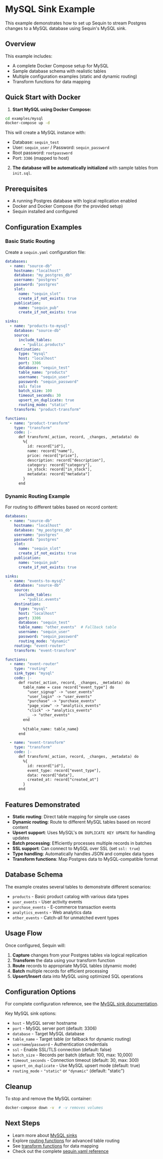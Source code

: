# MySQL Sink Example

This example demonstrates how to set up Sequin to stream Postgres changes to a MySQL database using Sequin's MySQL sink.

## Overview

This example includes:
- A complete Docker Compose setup for MySQL
- Sample database schema with realistic tables
- Multiple configuration examples (static and dynamic routing)
- Transform functions for data mapping

## Quick Start with Docker

1. **Start MySQL using Docker Compose:**

```bash
cd examples/mysql
docker-compose up -d
```

This will create a MySQL instance with:
- Database: `sequin_test`
- User: `sequin_user` / Password: `sequin_password`
- Root password: `rootpassword`
- Port: `3306` (mapped to host)

2. **The database will be automatically initialized** with sample tables from `init.sql`.

## Prerequisites

- A running Postgres database with logical replication enabled
- Docker and Docker Compose (for the provided setup)
- Sequin installed and configured

## Configuration Examples

### Basic Static Routing

Create a `sequin.yaml` configuration file:

```yaml
databases:
  - name: "source-db"
    hostname: "localhost"
    database: "my_postgres_db"
    username: "postgres"
    password: "postgres"
    slot:
      name: "sequin_slot"
      create_if_not_exists: true
    publication:
      name: "sequin_pub"
      create_if_not_exists: true

sinks:
  - name: "products-to-mysql"
    database: "source-db"
    source:
      include_tables:
        - "public.products"
    destination:
      type: "mysql"
      host: "localhost"
      port: 3306
      database: "sequin_test"
      table_name: "products"
      username: "sequin_user"
      password: "sequin_password"
      ssl: false
      batch_size: 100
      timeout_seconds: 30
      upsert_on_duplicate: true
      routing_mode: "static"
    transform: "product-transform"

functions:
  - name: "product-transform"
    type: "transform"
    code: |-
      def transform(_action, record, _changes, _metadata) do
        %{
          id: record["id"],
          name: record["name"],
          price: record["price"],
          description: record["description"],
          category: record["category"],
          in_stock: record["in_stock"],
          metadata: record["metadata"]
        }
      end
```

### Dynamic Routing Example

For routing to different tables based on record content:

```yaml
databases:
  - name: "source-db"
    hostname: "localhost"
    database: "my_postgres_db"
    username: "postgres"
    password: "postgres"
    slot:
      name: "sequin_slot"
      create_if_not_exists: true
    publication:
      name: "sequin_pub"
      create_if_not_exists: true

sinks:
  - name: "events-to-mysql"
    database: "source-db"
    source:
      include_tables:
        - "public.events"
    destination:
      type: "mysql"
      host: "localhost"
      port: 3306
      database: "sequin_test"
      table_name: "other_events"  # Fallback table
      username: "sequin_user"
      password: "sequin_password"
      routing_mode: "dynamic"
    routing: "event-router"
    transform: "event-transform"

functions:
  - name: "event-router"
    type: "routing"
    sink_type: "mysql"
    code: |-
      def route(_action, record, _changes, _metadata) do
        table_name = case record["event_type"] do
          "user_signup" -> "user_events"
          "user_login" -> "user_events"
          "purchase" -> "purchase_events"
          "page_view" -> "analytics_events"
          "click" -> "analytics_events"
          _ -> "other_events"
        end
        
        %{table_name: table_name}
      end

  - name: "event-transform"
    type: "transform"
    code: |-
      def transform(_action, record, _changes, _metadata) do
        %{
          id: record["id"],
          event_type: record["event_type"],
          data: record["data"],
          created_at: record["created_at"]
        }
      end
```

## Features Demonstrated

- **Static routing**: Direct table mapping for simple use cases
- **Dynamic routing**: Route to different MySQL tables based on record content
- **Upsert support**: Uses MySQL's `ON DUPLICATE KEY UPDATE` for handling updates
- **Batch processing**: Efficiently processes multiple records in batches
- **SSL support**: Can connect to MySQL over SSL (set `ssl: true`)
- **Type handling**: Automatically handles JSON and complex data types
- **Transform functions**: Map Postgres data to MySQL-compatible format

## Database Schema

The example creates several tables to demonstrate different scenarios:

- `products` - Basic product catalog with various data types
- `user_events` - User activity events
- `purchase_events` - E-commerce transaction events  
- `analytics_events` - Web analytics data
- `other_events` - Catch-all for unmatched event types

## Usage Flow

Once configured, Sequin will:

1. **Capture** changes from your Postgres tables via logical replication
2. **Transform** the data using your transform function
3. **Route** records to appropriate MySQL tables (dynamic mode)
4. **Batch** multiple records for efficient processing
5. **Upsert/Insert** data into MySQL using optimized SQL operations

## Configuration Options

For complete configuration reference, see the [MySQL sink documentation](/reference/sinks/mysql).

Key MySQL sink options:
- `host` - MySQL server hostname
- `port` - MySQL server port (default: 3306)
- `database` - Target MySQL database
- `table_name` - Target table (or fallback for dynamic routing)
- `username`/`password` - Authentication credentials
- `ssl` - Enable SSL/TLS connection (default: false)
- `batch_size` - Records per batch (default: 100, max: 10,000)
- `timeout_seconds` - Connection timeout (default: 30, max: 300)
- `upsert_on_duplicate` - Use MySQL upsert mode (default: true)
- `routing_mode` - `"static"` or `"dynamic"` (default: "static")

## Cleanup

To stop and remove the MySQL container:

```bash
docker-compose down -v  # -v removes volumes
```

## Next Steps

- Learn more about [MySQL sinks](/reference/sinks/mysql)
- Explore [routing functions](/reference/routing) for advanced table routing
- See [transform functions](/reference/transforms) for data mapping
- Check out the complete [sequin.yaml reference](/reference/sequin-yaml) 